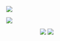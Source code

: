 ![](https://files.catbox.moe/wfhefq.png)

![](https://files.catbox.moe/zl6i7o.gif)

ㅤㅤㅤㅤㅤㅤㅤ![](https://komarev.com/ghpvc/?username=eriis&label=✦&color=D9D9D9)   ![](https://files.catbox.moe/fcbn16.jpg)


<!--
**hxuntedluv/hxuntedluv** is a ✨ _special_ ✨ repository because its `README.md` (this file) appears on your GitHub profile.

Here are some ideas to get you started:

- 🔭 I’m currently working on ...
- 🌱 I’m currently learning ...
- 👯 I’m looking to collaborate on ...
- 🤔 I’m looking for help with ...
- 💬 Ask me about ...
- 📫 How to reach me: ...
- 😄 Pronouns: ...
- ⚡ Fun fact: ...
-->

